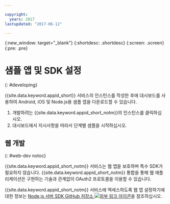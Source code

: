 ```yaml
---

copyright:
  years: 2017
lastupdated: "2017-06-12"

---
```


{:new_window: target="_blank"}
{:shortdesc: .shortdesc}
{:screen: .screen}
{:pre: .pre}

# 샘플 앱 및 SDK 설정
{: #developing}

{{site.data.keyword.appid_short}} 서비스의 인스턴스를 작성한 후에 대시보드를 사용하여 Android, iOS 및 Node.js용 샘플 앱을 다운로드할 수 있습니다.

1. 개발하려는 {{site.data.keyword.appid_short_notm}}의 인스턴스를 클릭하십시오.
2. 대시보드에서 지시사항을 따라서 단계별 샘플을 시작하십시오.


## 웹 개발
{: #web-dev notoc}

{{site.data.keyword.appid_short_notm}} 서비스는 웹 앱을 보호하며 특수 SDK가 필요하지 않습니다. <!--- You can use different identity providers in addition to the protection that is provided by the service.---> {{site.data.keyword.appid_short_notm}} 통합을 통해 웹 애플리케이션은 구현하는 기술과 관계없이 OAuth2 프로토콜을 이용할 수 있습니다. 

{{site.data.keyword.appid_short_notm}} 서비스에 액세스하도록 웹 앱 설정하기에 대한 정보는 <a href="https://github.com/ibm-cloud-security/appid-serversdk-nodejs" target="_blank">Node.js 서버 SDK GitHub 저장소 <img src="../../icons/launch-glyph.svg" alt="외부 링크 아이콘"></a>을 참조하십시오.

